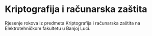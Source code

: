 # Kriptografija i računarska zaštita
Rjesenje rokova iz predmeta Kriptografija i računarska zaštita na Elektrotehničkom fakultetu u Banjoj Luci.
